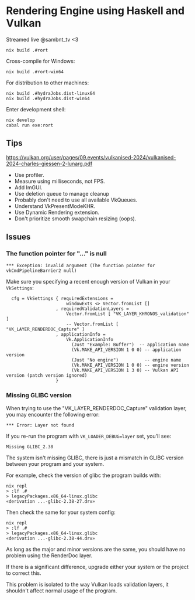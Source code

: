 # Rendering Engine using Haskell and Vulkan

Streamed live @sambnt_tv <3

```
nix build .#rort
```

Cross-compile for Windows:

```
nix build .#rort-win64
```

For distribution to other machines:

```
nix build .#hydraJobs.dist-linux64
nix build .#hydraJobs.dist-win64
```

Enter development shell:

```
nix develop
cabal run exe:rort
```

## Tips
https://vulkan.org/user/pages/09.events/vulkanised-2024/vulkanised-2024-charles-giessen-2-lunarg.pdf
 - Use profiler.
 - Measure using milliseconds, not FPS.
 - Add ImGUI.
 - Use deletion queue to manage cleanup
 - Probably don't need to use all available VkQueues.
 - Understand VkPresentModeKHR.
 - Use Dynamic Rendering extension.
 - Don't prioritize smooth swapchain resizing (oops).

## Issues

### The function pointer for "..." is null

```
*** Exception: invalid argument (The function pointer for vkCmdPipelineBarrier2 null)
```

Make sure you specifying a recent enough version of Vulkan in your `VkSettings`:

```
  cfg = VkSettings { requiredExtensions =
                       windowExts <> Vector.fromList []
                   , requiredValidationLayers =
                       Vector.fromList [ "VK_LAYER_KHRONOS_validation" ]
                       -- Vector.fromList [ "VK_LAYER_RENDERDOC_Capture" ]
                   , applicationInfo =
                       Vk.ApplicationInfo
                         (Just "Example: Buffer")  -- application name
                         (Vk.MAKE_API_VERSION 1 0 0) -- application version
                         (Just "No engine")          -- engine name
                         (Vk.MAKE_API_VERSION 1 0 0) -- engine version
                         (Vk.MAKE_API_VERSION 1 3 0) -- Vulkan API version (patch version ignored)
                   }
```


### Missing GLIBC version

When trying to use the "VK_LAYER_RENDERDOC_Capture" validation layer, you may encounter the following error:

```
*** Error: Layer not found
```

If you re-run the program with `VK_LOADER_DEBUG=layer` set, you'll see:

```
Missing GLIBC_2.38
```

The system isn't missing GLIBC, there is just a mismatch in GLIBC version between your program and your system.

For example, check the version of glibc the program builds with:
```
nix repl
> :lf .#
> legacyPackages.x86_64-linux.glibc
«derivation ...-glibc-2.38-27.drv»
```

Then check the same for your system config:
```
nix repl
> :lf .#
> legacyPackages.x86_64-linux.glibc
«derivation ...-glibc-2.38-44.drv»
```

As long as the major and minor versions are the same, you should have no problem using the RenderDoc layer.

If there is a significant difference, upgrade either your system or the project to correct this.

This problem is isolated to the way Vulkan loads validation layers, it shouldn't affect normal usage of the program.
